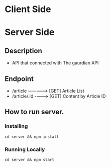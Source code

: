 # Client Side


# Server Side

## Description
-  API that connected with The gaurdian API

## Endpoint
- /article -------> [GET] Article List
- /article/:id ----> [GET] Content by Article ID

## How to run server.

### Installing
```
cd server && npm install
```

### Running Locally

```
cd server && npm start
```
